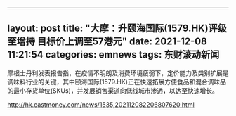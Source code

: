 
---
layout: post
title: "大摩：升颐海国际(1579.HK)评级至增持 目标价上调至57港元"
date: 2021-12-08 11:21:54
categories: emnews
tags: 东财滚动新闻
---

摩根士丹利发表报告指，在疫情不明朗及消费环境疲弱下，定价能力及类别扩展是调味料行业的关键，其中颐海国际(1579.HK)正在快速拓展方便食品和混合调味品的最小存货单位(SKUs)，并发展销售渠道向低线城市渗透，以达至快速增长。

<http://hk.eastmoney.com/news/1535,202112082206807620.html>